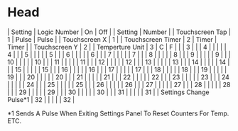 # Head

| Setting                 | Logic Number | On    | Off   |  | Setting       | Number |
| Touchscreen Tap         | 1            | Pulse | Pulse |  | Touchscreen X | 1      |
| Touchscreen Timer       | 2            | Timer | Timer |  | Touchscreen Y | 2      |
| Temperture Unit         | 3            | C     | F     |  |               | 3      |
|                         | 4            |       |       |  |               | 4      |
|                         | 5            |       |       |  |               | 5      |
|                         | 6            |       |       |  |               | 6      |
|                         | 7            |       |       |  |               | 7      |
|                         | 8            |       |       |  |               | 8      |
|                         | 9            |       |       |  |               | 9      |
|                         | 10           |       |       |  |               | 10     |
|                         | 11           |       |       |  |               | 11     |
|                         | 12           |       |       |  |               | 12     |
|                         | 13           |       |       |  |               | 13     |
|                         | 14           |       |       |  |               | 14     |
|                         | 15           |       |       |  |               | 15     |
|                         | 16           |       |       |  |               | 16     |
|                         | 17           |       |       |  |               | 17     |
|                         | 18           |       |       |  |               | 18     |
|                         | 19           |       |       |  |               | 19     |
|                         | 20           |       |       |  |               | 20     |
|                         | 21           |       |       |  |               | 21     |
|                         | 22           |       |       |  |               | 22     |
|                         | 23           |       |       |  |               | 23     |
|                         | 24           |       |       |  |               | 24     |
|                         | 25           |       |       |  |               | 25     |
|                         | 26           |       |       |  |               | 26     |
|                         | 27           |       |       |  |               | 27     |
|                         | 28           |       |       |  |               | 28     |
|                         | 29           |       |       |  |               | 29     |
|                         | 30           |       |       |  |               | 30     |
|                         | 31           |       |       |  |               | 31     |
| Settings Change Pulse*1 | 32           |       |       |  |               | 32     |


*1 Sends A Pulse When Exiting Settings Panel To Reset Counters For Temp. ETC.